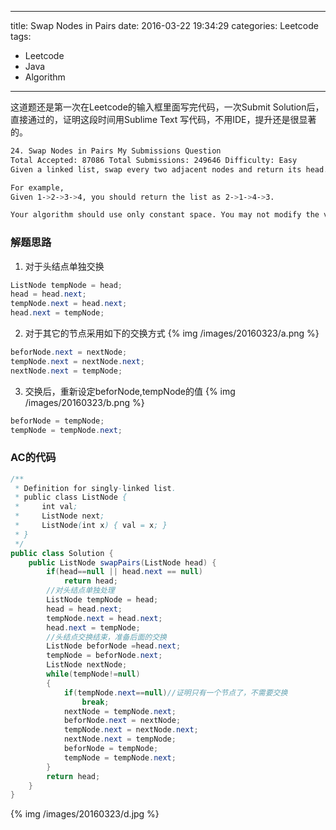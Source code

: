 
---
title: Swap Nodes in Pairs
date: 2016-03-22 19:34:29
categories: Leetcode
tags:
 - Leetcode 
 - Java 
 - Algorithm
---
这道题还是第一次在Leetcode的输入框里面写完代码，一次Submit Solution后，直接通过的，证明这段时间用Sublime Text 写代码，不用IDE，提升还是很显著的。
``` bash
24. Swap Nodes in Pairs My Submissions Question
Total Accepted: 87086 Total Submissions: 249646 Difficulty: Easy
Given a linked list, swap every two adjacent nodes and return its head.

For example,
Given 1->2->3->4, you should return the list as 2->1->4->3.

Your algorithm should use only constant space. You may not modify the values in the list, only nodes itself can be changed.

```
### 解题思路
1. 对于头结点单独交换
``` java
ListNode tempNode = head;
head = head.next;
tempNode.next = head.next;
head.next = tempNode;
```
<!-- more -->
2. 对于其它的节点采用如下的交换方式
{% img /images/20160323/a.png %}
``` java
beforNode.next = nextNode;
tempNode.next = nextNode.next;
nextNode.next = tempNode;
```
3. 交换后，重新设定beforNode,tempNode的值
{% img /images/20160323/b.png %}
``` java
beforNode = tempNode;
tempNode = tempNode.next;
```
### AC的代码
``` java
/**
 * Definition for singly-linked list.
 * public class ListNode {
 *     int val;
 *     ListNode next;
 *     ListNode(int x) { val = x; }
 * }
 */
public class Solution {
    public ListNode swapPairs(ListNode head) {
        if(head==null || head.next == null)
            return head;
        //对头结点单独处理
        ListNode tempNode = head;
        head = head.next;
        tempNode.next = head.next;
        head.next = tempNode;
        //头结点交换结束，准备后面的交换
        ListNode beforNode =head.next;
        tempNode = beforNode.next;
        ListNode nextNode;
        while(tempNode!=null)
        {
            if(tempNode.next==null)//证明只有一个节点了，不需要交换
                break;
            nextNode = tempNode.next;
            beforNode.next = nextNode;
            tempNode.next = nextNode.next;
            nextNode.next = tempNode;
            beforNode = tempNode;
            tempNode = tempNode.next;
        }
        return head;
    }
}
```
{% img  /images/20160323/d.jpg %}
